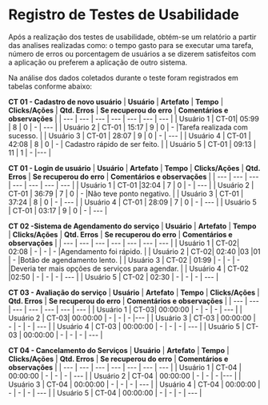 
 # Registro de Testes de Usabilidade

Após a realização dos testes de usabilidade, obtém-se um relatório a partir das analises realizadas como: o tempo gasto para se executar uma tarefa, número de erros ou porcentagem de usuários a se dizerem satisfeitos com a aplicação ou preferem a aplicação de outro sistema.

Na análise dos dados coletados durante o teste foram registrados em tabelas conforme abaixo:

**CT 01 - Cadastro de novo usuário**
| **Usuário** 	| **Artefato** 	| **Tempo** | **Clicks/Ações** | **Qtd. Erros** | **Se recuperou do erro** | **Comentários e observações** |
| --- 	| --- 	| --- | ---  | --- | --- | --- |
| Usuário 1	| CT-01| 05:99 | 8 | 0 | - | --- |
| Usuário 2 | CT-01 | 15:17  | 9 | 0 | -  |Tarefa realizada com sucesso.  |
| Usuário 3	| CT-01	| 28:07  | 9  | 0 |  - | --- |
| Usuário 4	| CT-01	| 42:08 | 8 | 0  |  -  | Cadastro rápido de ser feito. |
| Usuário 5	| CT-01 | 09:13 | 11 | 1 | - |--- |

**CT 01 - Login de usuário**
| **Usuário** 	| **Artefato** 	| **Tempo** | **Clicks/Ações** | **Qtd. Erros** | **Se recuperou do erro** | **Comentários e observações** |
| --- 	| --- 	| --- | ---  | --- | --- | --- |
| Usuário 1	| CT-01 |32:04 | 7 | 0 | - | --- |
| Usuário 2 | CT-01 | 36:79  | 7  | 0 | -  |Não teve ponto negativo.  |
| Usuário 3	| CT-01	| 37:24  | 8 | 0 |  - | --- |
| Usuário 4	| CT-01	| 28:09  | 7 | 0  |  -  | --- |
| Usuário 5	| CT-01 | 03:17 | 9 | 0 |  - | --- |

**CT 02 -Sistema de Agendamento do serviço**
| **Usuário** 	| **Artefato** 	| **Tempo** | **Clicks/Ações** | **Qtd. Erros** | **Se recuperou do erro** | **Comentários e observações** |
| --- 	| --- 	| --- | ---  | --- | --- | --- |
| Usuário 1	| CT-02| 02:08 | - | - | - |Agendamento foi rápido.  |
| Usuário 2 | CT-02| 02:40  |03  |01 | -  |Botão de agendamento lento. |
| Usuário 3	| CT-02	| 01:99  | -  | - |  - |Deveria ter mais opções de serviços para agendar.  |
| Usuário 4	| CT-02	|02:50  | - | -  |  -  | --- |
| Usuário 5	| CT-02 | 02:30 | -  | - |  - | --- |

**CT 03 - Avaliação do serviço**
| **Usuário**  | **Artefato** 	| **Tempo** | **Clicks/Ações** | **Qtd. Erros** | **Se recuperou do erro** | **Comentários e observações** |
| --- 	| --- 	| --- | ---  | --- | --- | --- |
| Usuário 1	| CT-03| 00:00:00 | - | - | - | --- |
| Usuário 2 | CT-03| 00:00:00  | -  | - | -  |--- |
| Usuário 3	| CT-03	| 00:00:00  | -  | - |  - | --- |
| Usuário 4	| CT-03	| 00:00:00  | - | -  |  -  | --- |
| Usuário 5	| CT-03 | 00:00:00 | -  | - |  - | --- |

**CT 04 - Cancelamento do Serviços**
| **Usuário** 	| **Artefato** 	| **Tempo** | **Clicks/Ações** | **Qtd. Erros** | **Se recuperou do erro** | **Comentários e observações** |
| --- 	| --- 	| --- | ---  | --- | --- | --- |
| Usuário 1	| CT-04 | 00:00:00 | - | - | - | --- |
| Usuário 2 | CT-04 | 00:00:00  | -  | - | -  |--- |
| Usuário 3	| CT-04	| 00:00:00  | -  | - |  - | --- |
| Usuário 4	| CT-04	| 00:00:00  | - | -  |  -  | --- |
| Usuário 5	| CT-04 | 00:00:00 | -  | - |  - | --- |
